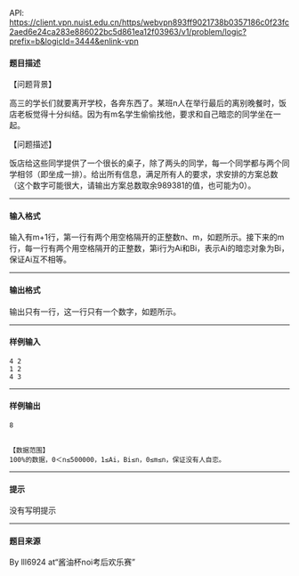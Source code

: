 API: https://client.vpn.nuist.edu.cn/https/webvpn893ff9021738b0357186c0f23fc2aed6e24ca283e886022bc5d861ea12f03963/v1/problem/logic?prefix=b&logicId=3444&enlink-vpn

#### 题目描述

【问题背景】

高三的学长们就要离开学校，各奔东西了。某班n人在举行最后的离别晚餐时，饭店老板觉得十分纠结。因为有m名学生偷偷找他，要求和自己暗恋的同学坐在一起。

【问题描述】

饭店给这些同学提供了一个很长的桌子，除了两头的同学，每一个同学都与两个同学相邻（即坐成一排）。给出所有信息，满足所有人的要求，求安排的方案总数（这个数字可能很大，请输出方案总数取余989381的值，也可能为0）。

---

#### 输入格式

输入有m+1行，第一行有两个用空格隔开的正整数n、m，如题所示。接下来的m行，每一行有两个用空格隔开的正整数，第i行为Ai和Bi，表示Ai的暗恋对象为Bi，保证Ai互不相等。

---

#### 输出格式

输出只有一行，这一行只有一个数字，如题所示。

---

#### 样例输入
```
4 2
1 2
4 3

```

---

#### 样例输出
```
8


【数据范围】
100%的数据，0＜n≤500000，1≤Ai，Bi≤n，0≤m≤n，保证没有人自恋。
```

---

#### 提示

没有写明提示

---

#### 题目来源

By lll6924 at“酱油杯noi考后欢乐赛”